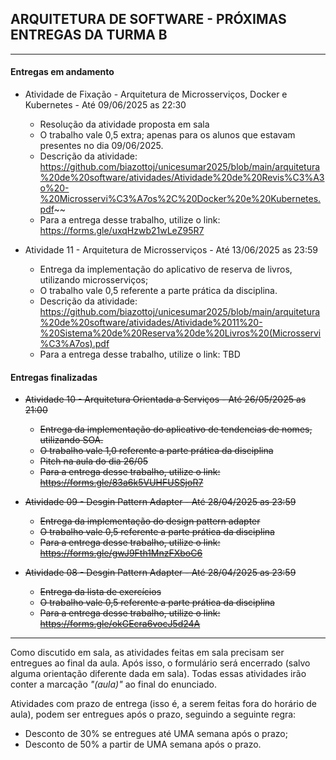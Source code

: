 ## ARQUITETURA DE SOFTWARE - PRÓXIMAS ENTREGAS DA TURMA B
___

#### Entregas em andamento
- Atividade de Fixação - Arquitetura de Microsserviços, Docker e Kubernetes - Até 09/06/2025 as 22:30                                          
    + Resolução da atividade proposta em sala
    + O trabalho vale 0,5 extra; apenas para os alunos que estavam presentes no dia 09/06/2025.
    + Descrição da atividade: https://github.com/biazottoj/unicesumar2025/blob/main/arquitetura%20de%20software/atividades/Atividade%20de%20Revis%C3%A3o%20-%20Microsservi%C3%A7os%2C%20Docker%20e%20Kubernetes.pdf~~
    + Para a entrega desse trabalho, utilize o link: https://forms.gle/uxqHzwb21wLeZ95R7


- Atividade 11 - Arquitetura de Microsserviços - Até 13/06/2025  as 23:59                                             
    + Entrega da implementação do aplicativo de reserva de livros, utilizando microsserviços;
    + O trabalho vale 0,5 referente a parte prática da disciplina.
    + Descrição da atividade: https://github.com/biazottoj/unicesumar2025/blob/main/arquitetura%20de%20software/atividades/Atividade%2011%20-%20Sistema%20de%20Reserva%20de%20Livros%20(Microsservi%C3%A7os).pdf
    + Para a entrega desse trabalho, utilize o link: TBD

#### Entregas finalizadas
- ~~Atividade 10 - Arquitetura Orientada a Serviços - Até 26/05/2025 as 21:00~~                                                 
    + ~~Entrega da implementação do aplicativo de tendencias de nomes, utilizando SOA.~~
    + ~~O trabalho vale 1,0 referente a parte prática da disciplina~~
    + ~~Pitch na aula do dia 26/05~~
    + ~~Para a entrega desse trabalho, utilize o link: https://forms.gle/83a6k5VUHFUSSjoR7~~ 

- ~~Atividade 09 - Desgin Pattern Adapter - Até 28/04/2025 as 23:59~~                                                 
    + ~~Entrega da implementação do design pattern adapter~~
    + ~~O trabalho vale 0,5 referente a parte prática da disciplina~~
    + ~~Para a entrega desse trabalho, utilize o link: https://forms.gle/gwJ9Fth1MnzFXboC6~~ 

- ~~Atividade 08 - Desgin Pattern Adapter - Até 28/04/2025 as 23:59~~                                                 
    + ~~Entrega da lista de exercícios~~
    + ~~O trabalho vale 0,5 referente a parte prática da disciplina~~
    + ~~Para a entrega desse trabalho, utilize o link: https://forms.gle/okGEcra6vocJ5d24A~~ 
___

Como discutido em sala, as atividades feitas em sala precisam ser entregues ao final da aula. Após isso, o formulário será encerrado (salvo alguma orientação diferente dada em sala). Todas essas atividades irão conter a marcação *"(aula)"* ao final do enunciado.

Atividades com prazo de entrega (isso é, a serem feitas fora do horário de aula), podem ser entregues após o prazo, seguindo a seguinte regra:
- Desconto de 30% se entregues até UMA semana após o prazo;
- Desconto de 50% a partir de UMA semana após o prazo. 